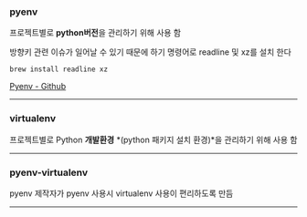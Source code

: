 ### pyenv
프로젝트별로 **python버전**을 관리하기 위해 사용 함 


방향키 관련 이슈가 일어날 수 있기 때문에 하기 명령어로 readline 및 xz를 설치 한다
```
brew install readline xz
```

[Pyenv - Github](https://github.com/pyenv/pyenv/wiki/Common-build-problems)

---

### virtualenv 
프로젝트별로 Python **개발환경** *(python 패키지 설치 환경)*을 관리하기 위해 사용 함


---


### pyenv-virtualenv
pyenv 제작자가 pyenv 사용시 virtualenv 사용이 편리하도록 만듬

---


